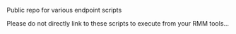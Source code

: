 Public repo for various endpoint scripts


Please do not directly link to these scripts to execute from your RMM tools...
